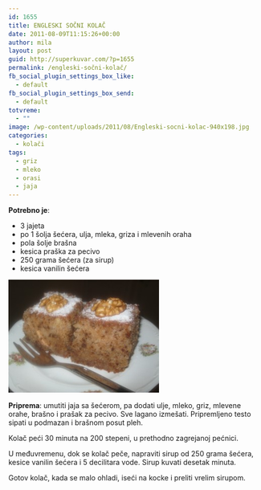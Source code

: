```yaml
---
id: 1655
title: ENGLESKI SOČNI KOLAČ
date: 2011-08-09T11:15:26+00:00
author: mila
layout: post
guid: http://superkuvar.com/?p=1655
permalink: /engleski-sočni-kolač/
fb_social_plugin_settings_box_like:
  - default
fb_social_plugin_settings_box_send:
  - default
totvreme:
  - ""
image: /wp-content/uploads/2011/08/Engleski-socni-kolac-940x198.jpg
categories:
  - kolači
tags:
  - griz
  - mleko
  - orasi
  - jaja
---
```

**Potrebno je**:

  * 3 jajeta
  * po 1 šolja šećera, ulja, mleka, griza i mlevenih oraha
  * pola šolje brašna
  * kesica praška za pecivo
  * 250 grama šećera (za sirup)
  * kesica vanilin šećera

<img class="alignnone size-medium wp-image-5449" src="/wp-content/uploads/2011/08/Engleski-socni-kolac-300x225.jpg" alt="Engleski socni kolac" width="300" height="225" /> 

**Priprema**: umutiti jaja sa šećerom, pa dodati ulje, mleko, griz, mlevene orahe, brašno i prašak za pecivo. Sve lagano izmešati. Pripremljeno testo sipati u podmazan i brašnom posut pleh.

Kolač peći 30 minuta na 200 stepeni, u prethodno zagrejanoj pećnici.

U međuvremenu, dok se kolač peče, napraviti sirup od 250 grama šećera, kesice vanilin šećera i 5 decilitara vode. Sirup kuvati desetak minuta.

Gotov kolač, kada se malo ohladi, iseći na kocke i preliti vrelim sirupom.